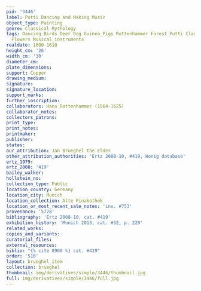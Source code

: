 ```yaml
---
pid: '3446'
label: Putti Dancing and Making Music
object_type: Painting
genre: Classical Mythology
tags: Dancing Birds Deer Dog Guinea_Pigs Rottenhammer Forest Putti Classical Landscape
  Flowers Musical_instruments
realdate: 1600-1610
height_cm: '26'
width_cm: '30'
diameter_cm: 
plate_dimensions: 
support: Copper
drawing_medium: 
signature: 
signature_location: 
support_marks: 
further_inscription: 
collaborators: Hans Rottenhammer (1564-1625)
collaborator_notes: 
collectors_patrons: 
print_type: 
print_notes: 
printmaker: 
publisher: 
states: 
our_attribution: Jan Brueghel the Elder
other_attribution_authorities: 'Ertz 2008-10, #419, Honig database'
ertz_1979: 
ertz_2008: '419'
bailey_walker: 
hollstein_no: 
collection_type: Public
location_country: Germany
location_city: Munich
location_collection: Alte Pinakothek
location_or_most_recent_sale_notes: 'inv. #753'
provenance: '5778'
bibliography: 'Ertz 2008-10, cat. #419'
exhibition_history: 'Munich 2013, cat. #32, p. 220'
related_works: 
copies_and_variants: 
curatorial_files: 
external_resources: 
biblio: "{% cite 8900 %} cat. #419"
order: '510'
layout: brueghel_item
collection: brueghel
thumbnail: img/derivatives/simple/3446/thumbnail.jpg
full: img/derivatives/simple/3446/full.jpg
---
```


